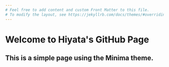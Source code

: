 ```yaml
---
# Feel free to add content and custom Front Matter to this file.
# To modify the layout, see https://jekyllrb.com/docs/themes/#overriding-theme-defaults
---
```


# Welcome to Hiyata's GitHub Page

This is a simple page using the Minima theme.
---

